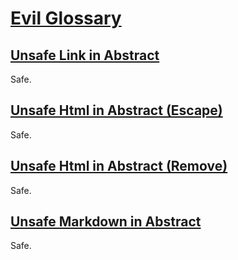 # [Evil Glossary](#evil-glossary)

## [Unsafe Link in Abstract](#unsafe-link-in-abstract)

<!--{
  "uri": "https://evil.org/unsafe/#abstract-html-link-removed"
}-->

Safe.

## [Unsafe Html in Abstract (Escape)](#unsafe-html-in-abstract-escape)

<!--{
  "uri": "https://evil.org/unsafe/#abstract-html-script-escaped"
}-->

Safe.

## [Unsafe Html in Abstract (Remove)](#unsafe-html-in-abstract-remove)

<!--{
  "uri": "https://evil.org/unsafe/#abstract-html-script-removed"
}-->

Safe.

## [Unsafe Markdown in Abstract](#unsafe-markdown-in-abstract)

<!--{
  "uri": "https://evil.org/unsafe/#abstract-markdown-removed"
}-->

Safe.
